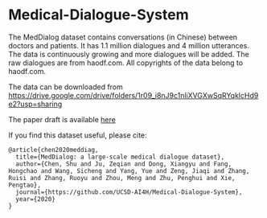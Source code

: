 # Medical-Dialogue-System

The MedDialog dataset contains conversations (in Chinese) between doctors and patients. It has 1.1 million dialogues and 4 million utterances. The data is continuously growing and more dialogues will be added. The raw dialogues are from haodf.com.  All copyrights of the data belong to haodf.com.

The data can be downloaded from https://drive.google.com/drive/folders/1r09_i8nJ9c1nliXVGXwSqRYqklcHd9e2?usp=sharing

The paper draft is available [here](https://github.com/pengtaoxie/pengtaoxie.github.io/blob/master/meddiag.pdf)

If you find this dataset useful, please cite:

    @article{chen2020meddiag,
      title={MedDialog: a large-scale medical dialogue dataset},
      author={Chen, Shu and Ju, Zeqian and Dong, Xiangyu and Fang, Hongchao and Wang, Sicheng and Yang, Yue and Zeng, Jiaqi and Zhang, Ruisi and Zhang, Ruoyu and Zhou, Meng and Zhu, Penghui and Xie, Pengtao},
      journal={https://github.com/UCSD-AI4H/Medical-Dialogue-System}, 
      year={2020}
    }
